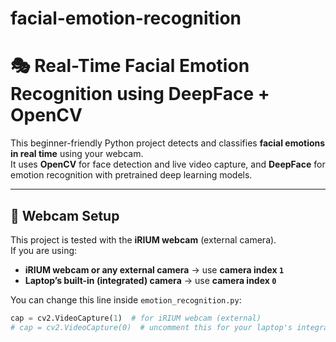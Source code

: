 ﻿# facial-emotion-recognition
# 🎭 Real-Time Facial Emotion Recognition using DeepFace + OpenCV

This beginner-friendly Python project detects and classifies **facial emotions in real time** using your webcam.  
It uses **OpenCV** for face detection and live video capture, and **DeepFace** for emotion recognition with pretrained deep learning models.

---

## 📸 Webcam Setup

This project is tested with the **iRIUM webcam** (external camera).  
If you are using:
- **iRIUM webcam or any external camera** → use **camera index `1`**
- **Laptop’s built-in (integrated) camera** → use **camera index `0`**

You can change this line inside `emotion_recognition.py`:

```python
cap = cv2.VideoCapture(1)  # for iRIUM webcam (external)
# cap = cv2.VideoCapture(0)  # uncomment this for your laptop's integrated camera

